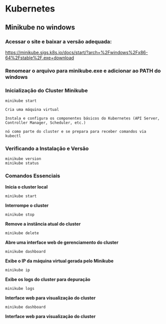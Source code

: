 # Kubernetes


## Minikube no windows

### Acessar o site e baixar a versão adequada:

https://minikube.sigs.k8s.io/docs/start/?arch=%2Fwindows%2Fx86-64%2Fstable%2F.exe+download

### Renomear o arquivo para minikube.exe e adicionar ao PATH do windows

### Inicialização do Cluster Minikube

```
minikube start
```
`Cria uma máquina virtual` 

`Instala e configura os componentes básicos do Kubernetes (API Server, Controller Manager, Scheduler, etc.)`

`nó como parte do cluster e se prepara para receber comandos via kubectl`

### Verificando a Instalação e Versão

```
minikube version
minikube status
```

### Comandos Essenciais

**Inicia o cluster local**

    minikube start

**Interrompe o cluster**

    minikube stop

**Remove a instância atual do cluster**

    minikube delete

**Abre uma interface web de gerenciamento do cluster**

    minikube dashboard

**Exibe o IP da máquina virtual gerada pelo Minikube**

    minikube ip

**Exibe os logs do cluster para depuração**

    minikube logs

**Interface web para visualização do cluster**

    minikube dashboard

**Interface web para visualização do cluster**

